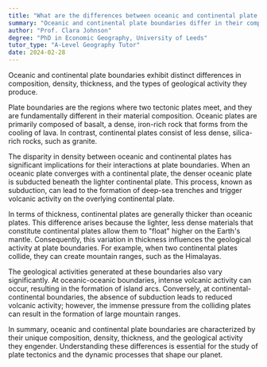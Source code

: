 ```yaml
---
title: "What are the differences between oceanic and continental plate boundaries?"
summary: "Oceanic and continental plate boundaries differ in their composition, density, thickness, and the types of geological activity they generate."
author: "Prof. Clara Johnson"
degree: "PhD in Economic Geography, University of Leeds"
tutor_type: "A-Level Geography Tutor"
date: 2024-02-28
---
```


Oceanic and continental plate boundaries exhibit distinct differences in composition, density, thickness, and the types of geological activity they produce.

Plate boundaries are the regions where two tectonic plates meet, and they are fundamentally different in their material composition. Oceanic plates are primarily composed of basalt, a dense, iron-rich rock that forms from the cooling of lava. In contrast, continental plates consist of less dense, silica-rich rocks, such as granite.

The disparity in density between oceanic and continental plates has significant implications for their interactions at plate boundaries. When an oceanic plate converges with a continental plate, the denser oceanic plate is subducted beneath the lighter continental plate. This process, known as subduction, can lead to the formation of deep-sea trenches and trigger volcanic activity on the overlying continental plate.

In terms of thickness, continental plates are generally thicker than oceanic plates. This difference arises because the lighter, less dense materials that constitute continental plates allow them to "float" higher on the Earth's mantle. Consequently, this variation in thickness influences the geological activity at plate boundaries. For example, when two continental plates collide, they can create mountain ranges, such as the Himalayas.

The geological activities generated at these boundaries also vary significantly. At oceanic-oceanic boundaries, intense volcanic activity can occur, resulting in the formation of island arcs. Conversely, at continental-continental boundaries, the absence of subduction leads to reduced volcanic activity; however, the immense pressure from the colliding plates can result in the formation of large mountain ranges.

In summary, oceanic and continental plate boundaries are characterized by their unique composition, density, thickness, and the geological activity they engender. Understanding these differences is essential for the study of plate tectonics and the dynamic processes that shape our planet.
    